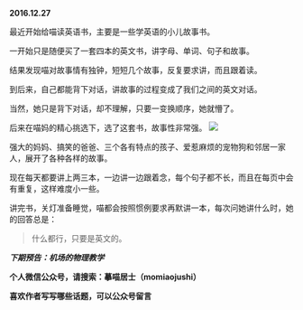 
**2016.12.27**

最近开始给喵读英语书，主要是一些学英语的小儿故事书。

一开始只是随便买了一套四本的英文书，讲字母、单词、句子和故事。

结果发现喵对故事情有独钟，短短几个故事，反复要求讲，而且跟着读。

到后来，自己都能背下对话，讲故事的过程变成了我们之间的英文对话。

当然，她只是背下对话，却不理解，只要一变换顺序，她就懵了。

后来在喵妈的精心挑选下，选了这套书，故事性非常强。
![](http://upload-images.jianshu.io/upload_images/51001-0195270b70ac8a95.png)


强大的妈妈、搞笑的爸爸、三个各有特点的孩子、爱惹麻烦的宠物狗和邻居一家人，展开了各种各样的故事。

现在每天都要讲上两三本，一边讲一边跟着念，每个句子都不长，而且在每页中会有重复，这样难度小一些。

讲完书，关灯准备睡觉，喵都会按照惯例要求再默讲一本，每次问她讲什么时，她的回答总是：
>什么都行，只要是英文的。



***下期预告：机场的物理教学***


**个人微信公众号，请搜索：摹喵居士（momiaojushi）**

**喜欢作者写写哪些话题，可以公众号留言**
